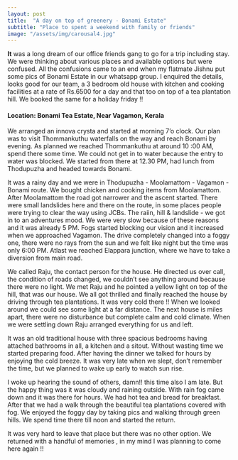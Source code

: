 ```yaml
---
layout: post
title:  "A day on top of greenery - Bonami Estate"
subtitle: "Place to spent a weekend with family or friends"
image: "/assets/img/carousal4.jpg"
---
```

**It** was a long dream of our office friends gang to go for a trip including stay. We were thinking about various places and available options but were confused. All the confusions came to an end when my flatmate Jishnu put some pics of Bonami Estate in our whatsapp group. I enquired the details, looks good for our team, a 3 bedroom old house with kitchen and cooking facilities at a rate of Rs.6500 for a day and that too on top of a tea plantation hill. We booked the same for a holiday friday !!

#### Location: Bonami Tea Estate, Near Vagamon, Kerala

We arranged an innova crysta and started at morning 7’o clock. Our plan was to visit Thommankuthu waterfalls on the way and reach Bonami by evening. As planned we reached Thommankuthu at around 10 :00 AM, spend there some time. We could not get in to water because the entry to water was blocked. We started from there at 12.30 PM, had lunch from Thodupuzha and headed towards Bonami.

It was a rainy day and we were in Thodupuzha - Moolamattom - Vagamon - Bonami route. We bought chicken and cooking items from Moolamattom. After Moolamattom the road got narrower and the ascent started. There were small landslides here and there on the route, in some places people were trying to clear the way using JCBs. The raiin, hill & landslide - we got in to an adventures mood. We were very slow because of these reasons and it was already 5 PM. Fogs started blocking our vision and it increased when we approached Vagamon. The drive completely changed into a foggy one, there were no rays from the sun and we felt like night but the time was only 6:00 PM. Atlast we reached Elappara junction, where we have to take a diversion from main road.

We called Raju, the contact person for the house. He directed us over call, the condition of roads changed, we couldn’t see anything around because there were no light. We met Raju and he pointed a yellow light on top of the hill, that was our house. We all got thrilled and finally reached the house by driving through tea plantations. It was very cold there !! When we looked around we could see some light at a far distance. The next house is miles apart, there were no disturbance but complete calm and cold climate. When we were settling down Raju arranged everything for us and left.

It was an old traditional house with three spacious bedrooms having attached bathrooms in all, a kitchen and a sitout. Without wasting time we started preparing food. After having the dinner we  talked for hours by enjoying the cold breeze. It was very late when we slept, don’t remember the time, but we planned to wake up early to watch sun rise.

I woke up hearing the sound of others, damn!! this time also I am late. But the happy thing was it was cloudy and raining outside. With rain fog came down and it was there for hours. We had hot tea and bread for breakfast. After that we had a walk through the beautiful tea plantations covered with fog. We enjoyed the foggy day by taking pics and walking through green hills. We spend time there till noon and started the return. 

It was very hard to leave that place but there was no other option. We returned with a handful of memories , in my mind I was planning to come here again !! 



